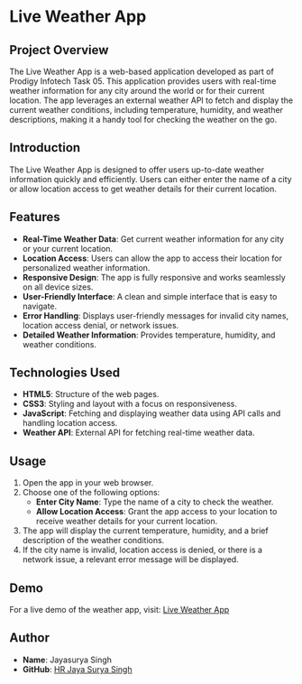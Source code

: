 # **Live Weather App**

## **Project Overview**

The Live Weather App is a web-based application developed as part of Prodigy Infotech Task 05. This application provides users with real-time weather information for any city around the world or for their current location. The app leverages an external weather API to fetch and display the current weather conditions, including temperature, humidity, and weather descriptions, making it a handy tool for checking the weather on the go.

## **Introduction**

The Live Weather App is designed to offer users up-to-date weather information quickly and efficiently. Users can either enter the name of a city or allow location access to get weather details for their current location.

## **Features**

- **Real-Time Weather Data**: Get current weather information for any city or your current location.
- **Location Access**: Users can allow the app to access their location for personalized weather information.
- **Responsive Design**: The app is fully responsive and works seamlessly on all device sizes.
- **User-Friendly Interface**: A clean and simple interface that is easy to navigate.
- **Error Handling**: Displays user-friendly messages for invalid city names, location access denial, or network issues.
- **Detailed Weather Information**: Provides temperature, humidity, and weather conditions.

## **Technologies Used**

- **HTML5**: Structure of the web pages.
- **CSS3**: Styling and layout with a focus on responsiveness.
- **JavaScript**: Fetching and displaying weather data using API calls and handling location access.
- **Weather API**: External API for fetching real-time weather data.

## **Usage**

1. Open the app in your web browser.
2. Choose one of the following options:
   - **Enter City Name**: Type the name of a city to check the weather.
   - **Allow Location Access**: Grant the app access to your location to receive weather details for your current location.
3. The app will display the current temperature, humidity, and a brief description of the weather conditions.
4. If the city name is invalid, location access is denied, or there is a network issue, a relevant error message will be displayed.

## **Demo**

For a live demo of the weather app, visit: [Live Weather App](https://hrjayasuryasingh9.github.io/PRODIGY_WD_05/Task-5/)

## **Author**

- **Name**: Jayasurya Singh
- **GitHub**: [HR Jaya Surya Singh](https://github.com/hrjayasuryasingh9)
